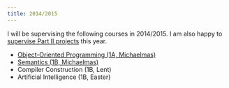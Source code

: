 ```yaml
---
title: 2014/2015
---    
```


<p>
    I will be supervising the following courses in 2014/2015. I am also happy to <a href="./../ideas.html">supervise Part II projects</a> this year.
</p>

<ul>
<li><a href="./1415/oop.html">Object-Oriented Programming (1A, Michaelmas)</a></li>
<li><a href="./1415/semantics.html">Semantics (1B, Michaelmas)</a></li>
<li>Compiler Construction (1B, Lent)</li>
<li>Artificial Intelligence (1B, Easter)</li>
</ul>